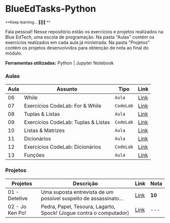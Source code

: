 # BlueEdTasks-Python

<sub>**Keep learning... 👨🏽‍💻 **</sub>

Fala pessoal! Nesse repositório estão os exercícios e projetos realizados na Blue EdTech, uma escola de programação. Na pasta "Aulas" contém os exercícios realizados em cada aula já ministrada. Na pasta "Projetos" contém os projetos desenvolvidos para obtenção de nota ao final do módulo.

**Ferramentas utilizadas:** Python | Jupyter Notebook

### Aulas

| Aula | Assunto                | Tipo     | Link     |
| ---- | -------                | ----     | ----     |
|  06  | While                  | `Aula`     | [Link](https://github.com/cmanfeed/BlueEdTasks-Python/blob/master/Aulas/aula_06.py) |
|  07  | Exercícios CodeLab: For & While            | `CodeLab`  | [Link](https://github.com/cmanfeed/BlueEdTasks-Python/blob/master/Aulas/aula_07.py) |
|  08  | Tuplas & Listas        | `Aula`     | [Link](https://github.com/cmanfeed/BlueEdTasks-Python/blob/master/Aulas/aula_08.py) |
|  09  | Exercícios CodeLab: Tuplas & Listas                 | `CodeLab`  | [Link](https://github.com/cmanfeed/BlueEdTasks-Python/blob/master/Aulas/aula_09.py) |
|  10  | Listas & Matrizes      | `Aula`     | [Link](https://github.com/cmanfeed/BlueEdTasks-Python/blob/master/Aulas/aula_10.py) |
|  11  | Dicionários            | `Aula`     | [Link](https://github.com/cmanfeed/BlueEdTasks-Python/blob/master/Aulas/aula_11.py) |
|  12  | Exercícios CodeLab: Dicionários            | `CodeLab`  | [Link](https://github.com/cmanfeed/BlueEdTasks-Python/blob/master/Aulas/aula_12.py) |
|  13  | Funções                | `Aula`     | [Link](https://github.com/cmanfeed/BlueEdTasks-Python/blob/master/Aulas/aula_13.py) |

### Projetos

| Projetos          | Descrição | Link        | Nota |
| -----------       | --------- | ----------- | ---- |
| 01 - Detetive     | Uma suposta entrevista de um possível suspeito de assassinato... | [Link](https://github.com/cmanfeed/BlueEdTasks-Python/blob/master/Projetos/projeto_01.ipynb) |  **10**  |
| 02 - Jo Ken Po!   | Pedra, Papel, Tesoura, Lagarto, Spock! (Jogue contra o computador) | [Link](https://github.com/cmanfeed/BlueEdTasks-Python/blob/master/Projetos/projeto_02.py)       |  ---  |